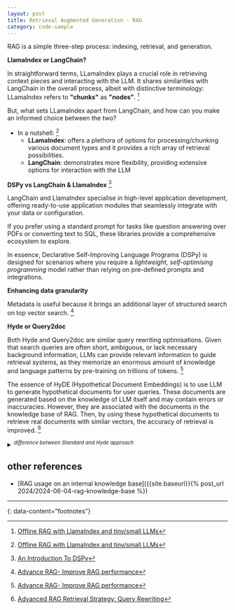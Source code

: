 ```yaml
---
layout: post
title: Retrieval Augmented Generation - RAG
category: code-sample
---
```


RAG is a simple three-step process: indexing, retrieval, and generation.

__LlamaIndex or LangChain?__

In straightforward terms, LLamaIndex plays a crucial role in retrieving context
pieces and interacting with the LLM. It shares similarities with LangChain in
the overall process, albeit with distinctive terminology: LLamaIndex refers to
__"chunks"__ as __"nodes"__. [^2]

But, what sets LLamaIndex apart from LangChain, and how can you make an
informed choice between the two?
- In a nutshell: [^2]
  - __LLamaIndex__: offers a plethora of options for processing/chunking
    various document types and it provides a rich array of retrieval
    possibilities.
  - __LangChain__: demonstrates more flexibility, providing extensive options
    for interaction with the LLM

__DSPy vs LangChain & LlamaIndex__ [^4]

LangChain and LlamaIndex specialise in high-level application development,
offering ready-to-use application modules that seamlessly integrate with your
data or configuration.

If you prefer using a standard prompt for tasks like question answering over
PDFs or converting text to SQL, these libraries provide a comprehensive
ecosystem to explore.

In essence, Declarative Self-Improving Language Programs (DSPy) is designed for scenarios where you require a _lightweight,
self-optimising programming_ model rather than relying on pre-defined prompts
and integrations.

__Enhancing data granularity__

Metadata is useful because it brings an additional layer of structured search
on top vector search. [^1]

__Hyde or Query2doc__

Both Hyde and Query2doc are similar query rewriting optimisations. Given that
search queries are often short, ambiguous, or lack necessary background
information, LLMs can provide relevant information to guide retrieval systems,
as they memorize an enormous amount of knowledge and language patterns by
pre-training on trillions of tokens. [^1]

The essence of HyDE (Hypothetical Document Embeddings) is to use LLM to
generate hypothetical documents for user queries. These documents are generated
based on the knowledge of LLM itself and may contain errors or inaccuracies.
However, they are associated with the documents in the knowledge base of RAG.
Then, by using these hypothetical documents to retrieve real documents with
similar vectors, the accuracy of retrieval is improved. [^3]

<details markdown="block">
<summary><i><sup>difference between Standard and Hyde approach</sup></i></summary>

![image](https://github.com/igorlima/unapologetic-thoughts/assets/1886786/cb621582-751b-4a77-bf6b-05da6b7a86b5)

</details>

## other references
- [RAG usage on an internal knowledge base]({{site.baseurl}}{% post_url 2024/2024-06-04-rag-knowledge-base %})

---
{: data-content="footnotes"}

[^1]: [Advance RAG- Improve RAG performance](https://luv-bansal.medium.com/advance-rag-improve-rag-performance-208ffad5bb6a)
[^2]: [Offline RAG with LlamaIndex and tiny/small LLMs](https://medium.com/pythoneers/offline-rag-with-llamaindex-and-tiny-and-small-llms-ab2acac936b0)
[^3]: [Advanced RAG Retrieval Strategy: Query Rewriting](https://generativeai.pub/advanced-rag-retrieval-strategy-query-rewriting-a1dd61815ff0)
[^4]: [An Introduction To DSPy](https://cobusgreyling.medium.com/an-introduction-to-dspy-00306973acbc)
